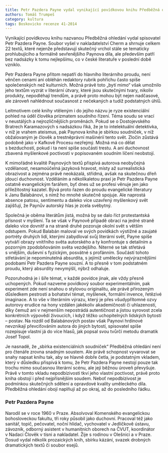 ```yaml
---
title: Petr Pazdera Payne vydal vynikající povídkovou knihu Předběžná ohledání
authors: Tomáš Trumpeš
category: kultura
tags: Boskovicko recenze 41-2014 
---
```


Vynikající povídkovou knihu nazvanou Předběžná ohledání vydal spisovatel Petr Pazdera Payne. Soubor vyšel v nakladatelství Cherm a shrnuje celkem 22 textů, které nejenže představují skutečný vrchol stále se tematicky prohlubujícího a formálně sevřenějšího Paynova díla, ale především patří bez nadsázky k tomu nejlepšímu, co v české literatuře v poslední době vzniklo.

Petr Pazdera Payne přitom nepatří do hlavního literárního proudu, není věnčen cenami ani obléhán redaktory rubrik pohříchu často spíše společenských než kulturních. Možná právě toto „bytí mimo“ však umožnilo jeho textům vyzrát v literární útvary, které jsou skutečnými tvary, nikoliv produkty, nepodléhají trendům, a právě proto mohou být nejen nadčasové, ale zároveň nahlédnout současnost z nečekaných a tudíž podstatných úhlů.

Leitmotivem celé knihy vtěleným i do jejího názvu je ryze existenciální pohled na úděl člověka prizmatem soudního řízení. Téma soudu se vrací v neustálých a nejrozličnějších proměnách. Pokud se o Dostojevského Bratrech Karamazových s nadsázkou říká, že je to intelektuální detektivka, v níž je vrahem ateismus, pak Paynova kniha je sbírkou soudniček, v níž obžalovaným je člověk a trestněprávní mašinérií tento svět. Zločin zůstává podobně jako v Kafkově Procesu nezřejmý. Možná má co dělat s bezduchostí, pokud i ta není spíše součásti trestu. A ani duchovnost zbavená myšlenkové poctivosti v popisovaném soudním líčení neobstojí.

K mimořádné kvalitě Paynových textů přispívá autorova neobyčejná vzdělanost, nesamoúčelná jazyková hravost, místy až surrealistická obrazivost a zejména právě neokázalá, střídmá, avšak na skutečnou dřeň jdoucí duchovnost. Vzděláním a několikaletou praxí je Petr Pazdera Payne ostatně evangelickým farářem, byť dnes už se profesi věnuje jen jako příležitostný kazatel. Bývá proto řazen do proudu evangelické literatury k Janu Balabánovi, s nímž ho mnohé skutečně spojuje. Ale naprostá absence patosu, sentimentu a daleko více uzavřený myšlenkový svět zajišťují, že Paynův autorský hlas je zcela svébytný.

Společná je oběma literátům jistá, možná by se dalo říct protestantská přísnost v myšlení. Ta se však v Paynově případě obrací na jedné straně daleko více dovnitř a na straně druhé pozoruje okolní svět s větším odstupem. Pokud Balabán maloval ve svých povídkách výstižné a zaujaté portréty druhých lidí, kterými zabydloval svůj literární svět, Payne spíše vytváří obrazy vnitřního světa autorského a ty konfrontuje s detailním a pozorným zpodobňováním světa vezdejšího. Niterné se tak střetává s vnějším, duševní s fyzickým, posvátné s profánním. Součástí tohoto střetávání je nepominutelná absurdita, s jejímiž umělecky nejvýraznějšími podobami Petr Pazdera Payne souzní. A to přesně v tom podstatném proudu, který absurdity nevymýšlí, nýbrž odhaluje. 

Pozoruhodná je i šíře témat, v každé povídce jinak, ale vždy přesně uchopených. Pokud nazveme povídkový soubor experimentálním, pak experiment zde není snahou o stylovou originalitu, ale právě přirozeným důsledkem pestrosti a bohatství témat, myšlenek, formální invence, řetězivé imaginace. A to vše v literárním výrazu, který je přes všudypřítomné ozvy autorovy erudice na hony vzdálen jakékoliv akademičnosti či uhlazenosti, díky čemuž ani v nejmenším nepostrádá autentičnost a jistou syrovost zcela konkrétních výpovědí živoucích, i když těžko uchopitelných lidských bytostí – postav. Na rozdíl od Balabánových postav však Paynovi hrdinové nevznikají převciťováním autora do jiných bytostí, spisovatel spíše rozepisuje vlastní já do více hlasů, jak popsal svou tvůrčí metodu dramatik Josef Topol.

Je nasnadě, že „sbírka existenciálních soudniček“ Předběžná ohledání není pro čtenáře zrovna snadným soustem. Ale právě schopnost vyvarovat se snahy napsat knihu tak, aby se hlavně dobře četla, je podstatným vkladem, který v důsledku přispívá k tomu, že Petr Pazdera Payne nestojí pouze tak trochu mimo současnou literární scénu, ale její běžnou úroveň převyšuje. Právě v tomto vkladu nepodbízivosti tkví jeho vlastní poctivost, právě proto kniha obstojí i před nejpřísnějším soudem. Neboť nepodbízivost je podmínkou skutečných sdělení a opravdové kvality uměleckého díla. Předběžná ohledání obojí naplňují až po okraj, až do posledního řádku.

### Petr Pazdera Payne

Narodil se v roce 1960 v Praze. Absolvoval Komenského evangelickou bohosloveckou fakultu, tři roky působil jako duchovní. Pracoval též jako sanitář, topič, pečovatel, noční hlídač, vychovatel v Jedličkově ústavu, závozník, odborný asistent v humanitních oborech na ČVUT, koordinátor v Nadaci Člověk v tísni a nakladatel. Žije s rodinou v Olešnici a v Praze. Dosud vydal několik prozaických knih, sbírku kázání, svazek drobných dramatických textů či soubor esejů. 